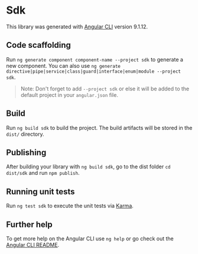 # Sdk

This library was generated with [Angular CLI](https://github.com/angular/angular-cli) version 9.1.12.

## Code scaffolding

Run `ng generate component component-name --project sdk` to generate a new component. You can also use `ng generate directive|pipe|service|class|guard|interface|enum|module --project sdk`.
> Note: Don't forget to add `--project sdk` or else it will be added to the default project in your `angular.json` file. 

## Build

Run `ng build sdk` to build the project. The build artifacts will be stored in the `dist/` directory.

## Publishing

After building your library with `ng build sdk`, go to the dist folder `cd dist/sdk` and run `npm publish`.

## Running unit tests

Run `ng test sdk` to execute the unit tests via [Karma](https://karma-runner.github.io).

## Further help

To get more help on the Angular CLI use `ng help` or go check out the [Angular CLI README](https://github.com/angular/angular-cli/blob/master/README.md).
